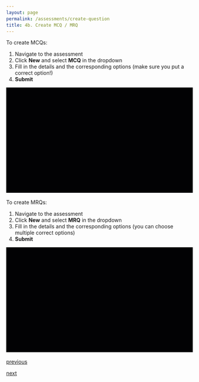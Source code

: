 ```yaml
---
layout: page
permalink: /assessments/create-question
title: 4b. Create MCQ / MRQ
---
```


To create MCQs:
  1. Navigate to the assessment
  2. Click **New** and select **MCQ** in the dropdown
  3. Fill in the details and the corresponding options (make sure you put a correct option!)
  4. **Submit**

![4B-1](/images/4B-1.gif)

To create MRQs:
  1. Navigate to the assessment
  2. Click **New** and select **MRQ** in the dropdown
  3. Fill in the details and the corresponding options (you can choose multiple correct options)
  4. **Submit**

![4B-2](/images/4B-2.gif)

[previous](/assessments/create-assessment)

[next](/assessments/create-programming-question)
